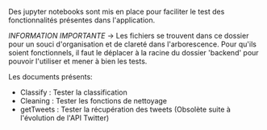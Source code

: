 Des jupyter notebooks sont mis en place pour faciliter le test des fonctionnalités présentes dans l'application.

*INFORMATION IMPORTANTE* -> 
Les fichiers se trouvent dans ce dossier pour un souci d'organisation et de clareté dans l'arborescence. 
Pour qu'ils soient fonctionnels, il faut le déplacer à la racine du dossier 'backend' pour pouvoir l'utiliser et mener à bien les tests.
 
Les documents présents:
- Classify : Tester la classification
- Cleaning : Tester les fonctions de nettoyage
- getTweets : Tester la récupération des tweets (Obsolète suite à l'évolution de l'API Twitter)